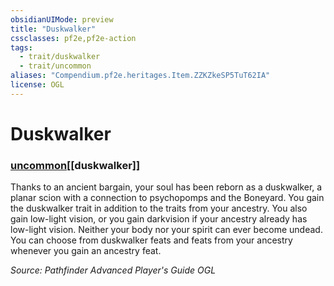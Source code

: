 ```yaml
---
obsidianUIMode: preview
title: "Duskwalker"
cssclasses: pf2e,pf2e-action
tags:
  - trait/duskwalker
  - trait/uncommon
aliases: "Compendium.pf2e.heritages.Item.ZZKZkeSP5TuT62IA"
license: OGL
---
```

# Duskwalker

### [uncommon](uncommon "Uncommon Rarity Trait")[[duskwalker]]






Thanks to an ancient bargain, your soul has been reborn as a duskwalker, a planar scion with a connection to psychopomps and the Boneyard. You gain the duskwalker trait in addition to the traits from your ancestry. You also gain low-light vision, or you gain darkvision if your ancestry already has low-light vision. Neither your body nor your spirit can ever become undead. You can choose from duskwalker feats and feats from your ancestry whenever you gain an ancestry feat.

*Source: Pathfinder Advanced Player's Guide*
*OGL*